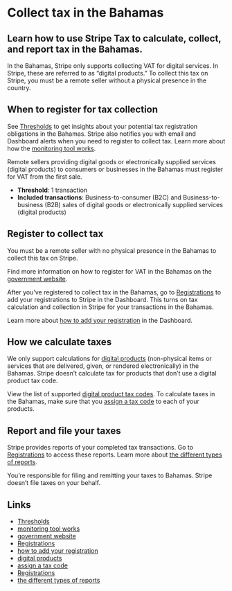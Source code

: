 # Collect tax in the Bahamas

## Learn how to use Stripe Tax to calculate, collect, and report tax in the Bahamas.

In the Bahamas, Stripe only supports collecting VAT for digital services. In
Stripe, these are referred to as “digital products.” To collect this tax on
Stripe, you must be a remote seller without a physical presence in the country.

## When to register for tax collection

See [Thresholds](https://dashboard.stripe.com/tax/thresholds) to get insights
about your potential tax registration obligations in the Bahamas. Stripe also
notifies you with email and Dashboard alerts when you need to register to
collect tax. Learn more about how the [monitoring tool
works](https://docs.stripe.com/tax/monitoring).

Remote sellers providing digital goods or electronically supplied services
(digital products) to consumers or businesses in the Bahamas must register for
VAT from the first sale.

- **Threshold**: 1 transaction
- **Included transactions**: Business-to-consumer (B2C) and Business-to-business
(B2B) sales of digital goods or electronically supplied services (digital
products)

## Register to collect tax

You must be a remote seller with no physical presence in the Bahamas to collect
this tax on Stripe.

Find more information on how to register for VAT in the Bahamas on the
[government website](https://vat.revenue.gov.bs/Home).

After you’ve registered to collect tax in the Bahamas, go to
[Registrations](https://dashboard.stripe.com/tax/registrations?location=bs) to
add your registrations to Stripe in the Dashboard. This turns on tax calculation
and collection in Stripe for your transactions in the Bahamas.

Learn more about [how to add your
registration](https://docs.stripe.com/tax/registering#track-your-registrations-in-the-tax-dashboard)
in the Dashboard.

## How we calculate taxes

We only support calculations for [digital
products](https://docs.stripe.com/tax/tax-codes?type=digital) (non-physical
items or services that are delivered, given, or rendered electronically) in the
Bahamas. Stripe doesn’t calculate tax for products that don’t use a digital
product tax code.

View the list of supported [digital product tax
codes](https://docs.stripe.com/tax/tax-codes?type=digital). To calculate taxes
in the Bahamas, make sure that you [assign a tax
code](https://docs.stripe.com/tax/products-prices-tax-codes-tax-behavior#tax-code-on-product)
to each of your products.

## Report and file your taxes

Stripe provides reports of your completed tax transactions. Go to
[Registrations](https://dashboard.stripe.com/tax/registrations) to access these
reports. Learn more about [the different types of
reports](https://docs.stripe.com/tax/reports).

You’re responsible for filing and remitting your taxes to Bahamas. Stripe
doesn’t file taxes on your behalf.

## Links

- [Thresholds](https://dashboard.stripe.com/tax/thresholds)
- [monitoring tool works](https://docs.stripe.com/tax/monitoring)
- [government website](https://vat.revenue.gov.bs/Home)
- [Registrations](https://dashboard.stripe.com/tax/registrations?location=bs)
- [how to add your
registration](https://docs.stripe.com/tax/registering#track-your-registrations-in-the-tax-dashboard)
- [digital products](https://docs.stripe.com/tax/tax-codes?type=digital)
- [assign a tax
code](https://docs.stripe.com/tax/products-prices-tax-codes-tax-behavior#tax-code-on-product)
- [Registrations](https://dashboard.stripe.com/tax/registrations)
- [the different types of reports](https://docs.stripe.com/tax/reports)